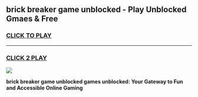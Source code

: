 
## brick breaker game unblocked - Play Unblocked Gmaes & Free
<h3>
<a href="https://news.freeplayer.one?title=brick_breaker_game_unblocked&ref=16F">CLICK TO PLAY</a></h3>
<hr>

<h3>
<a href="https://news.freeplayer.one?title=brick_breaker_game_unblocked&ref=16F">CLICK 2 PLAY</a>
  
</h3>

<a href="https://news.freeplayer.one?title=brick_breaker_game_unblocked&ref=16F/"><img src="https://clearcache.store/games.png"></a>


**brick breaker game unblocked games unblocked: Your Gateway to Fun and Accessible Online Gaming**
